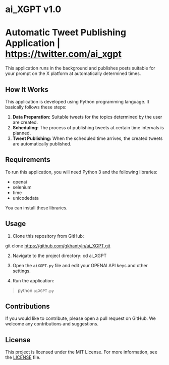 # ai_XGPT v1.0
# Automatic Tweet Publishing Application | https://twitter.com/ai_xgpt

This application runs in the background and publishes posts suitable for your prompt on the X platform at automatically determined times.

## How It Works

This application is developed using Python programming language. It basically follows these steps:

1. **Data Preparation:** Suitable tweets for the topics determined by the user are created.
2. **Scheduling:** The process of publishing tweets at certain time intervals is planned.
3. **Tweet Publishing:** When the scheduled time arrives, the created tweets are automatically published.

## Requirements

To run this application, you will need Python 3 and the following libraries:

- openai
- selenium
- time
- unicodedata

You can install these libraries.

## Usage

1. Clone this repository from GitHub:

git clone https://github.com/gkhantyln/ai_XGPT.git

2. Navigate to the project directory:
cd ai_XGPT

3. Open the `aiXGPT.py` file and edit your OPENAI API keys and other settings.

4. Run the application:
> python `aiXGPT.py`

## Contributions

If you would like to contribute, please open a pull request on GitHub. We welcome any contributions and suggestions.

## License

This project is licensed under the MIT License. For more information, see the [LICENSE](LICENSE) file.


